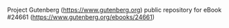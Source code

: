 Project Gutenberg (https://www.gutenberg.org) public repository for eBook #24661 (https://www.gutenberg.org/ebooks/24661)
